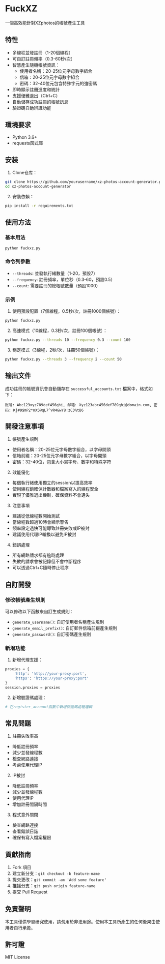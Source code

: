 # FuckXZ

一個高效能針對XZphotos的帳號產生工具

## 特性

- 多線程並發註冊（1-20個線程）
- 可自訂註冊頻率（0.3-60秒/次）
- 智慧產生隨機帳號資訊：
  - 使用者名稱：20-25位元字母數字組合
  - 信箱：20-25位元字母數字組合
  - 密碼：32-40位元包含特殊字元的強密碼
- 即時顯示註冊進度和統計
- 支援優雅退出（Ctrl+C）
- 自動儲存成功註冊的帳號訊息
- 驗證碼自動辨識功能

## 環境要求

- Python 3.6+
- requests函式庫

## 安装

1. Clone仓库：
```bash
git clone https://github.com/yourusername/xz-photos-account-generator.git
cd xz-photos-account-generator
```

2. 安裝依賴：
```bash
pip install -r requirements.txt
```

## 使用方法

### 基本用法

```bash
python fuckxz.py
```

### 命令列參數

- `--threads`: 並發執行緒數量（1-20，預設7）
- `--frequency`: 註冊頻率，單位秒（0.3-60，預設0.5）
- `--count`: 需要註冊的總帳號數量（預設1000）

### 示例

1. 使用預設配置（7個線程，0.5秒/次，註冊1000個帳號）：
```bash
python fuckxz.py
```

2. 高速模式（10線程，0.3秒/次，註冊100個帳號）：
```bash
python fuckxz.py --threads 10 --frequency 0.3 --count 100
```

3. 穩定模式（3線程，2秒/次，註冊50個帳號）：
```bash
python fuckxz.py --threads 3 --frequency 2 --count 50
```

## 输出文件

成功註冊的帳號資訊會自動儲存在 `successful_accounts.txt` 檔案中，格式如下：
```
账号: Abc123xyz789def456ghi, 邮箱: Xyz123abc456def789ghi@domain.com, 密码: Kj#9$mP2*nX5@qL7^vR4&wY8!zC3%tB6
```

## 開發注意事項

1. 帳號產生規則
 - 使用者名稱：20-25位元字母數字組合，以字母開頭
 - 信箱前綴：20-25位元字母數字組合，以字母開頭
 - 密碼：32-40位，包含大小寫字母、數字和特殊字符

2. 效能優化
 - 每個執行緒使用獨立的session以提高效率
 - 使用線程鎖確保計數器和檔案寫入的線程安全
 - 實現了優雅退出機制，確保資料不會遺失

3. 注意事項
 - 建議從低線程數開始測試
 - 當線程數超過10時會顯示警告
 - 頻率設定過快可能導致註冊失敗或IP被封
 - 建議使用代理IP輪換以避免IP被封

4. 錯誤處理
 - 所有網路請求都有逾時處理
 - 失敗的請求會被記錄但不會中斷程序
 - 可以透過Ctrl+C隨時停止程序

## 自訂開發

### 修改帳號產生規則

可以修改以下函數來自訂生成規則：
- `generate_username()`: 自訂使用者名稱產生規則
- `generate_email_prefix()`: 自訂郵件信箱前綴產生規則
- `generate_password()`: 自訂密碼產生規則

### 新增功能

1. 新增代理支援：
```python
proxies = {
    'http': 'http://your-proxy:port',
    'https': 'https://your-proxy:port'
}
session.proxies = proxies
```

2. 新增驗證碼處理：
```python
# 在register_account函數中新增驗證碼處理邏輯
```

## 常見問題

1. 註冊失敗率高
 - 降低註冊頻率
 - 減少並發線程數
 - 檢查網路連接
 - 考慮使用代理IP

2. IP被封
 - 降低註冊頻率
 - 減少並發線程數
 - 使用代理IP
 - 增加註冊間隔時間

3. 程式意外關閉
 - 檢查網路連接
 - 查看錯誤日誌
 - 確保有寫入檔案權限

## 貢獻指南

1. Fork 項目
2. 建立新分支：`git checkout -b feature-name`
3. 提交更改：`git commit -am 'Add some feature'`
4. 推播分支：`git push origin feature-name`
5. 提交 Pull Request

## 免責聲明

本工具僅供學習研究使用，請勿用於非法用途。使用本工具所產生的任何後果由使用者自行承擔。

## 許可證

MIT License
